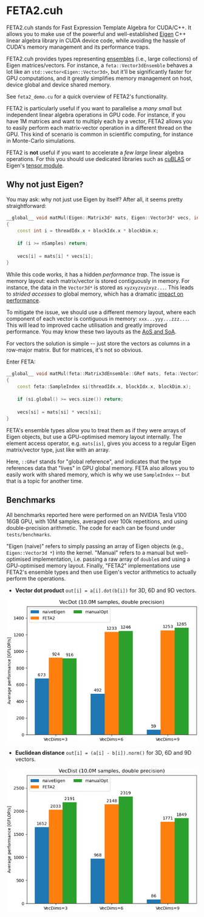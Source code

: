 # FETA2.cuh
FETA2.cuh stands for Fast Expression Template Algebra for CUDA/C++.
It allows you to make use of the powerful and well-established [Eigen](https://eigen.tuxfamily.org/)
C++ linear algebra library in CUDA device code, while avoiding the hassle of CUDA's
memory management and its performance traps.

FETA2.cuh provides types representing [ensembles](https://en.wikipedia.org/wiki/Ensemble_%28mathematical_physics%29)
(i.e., large collections) of Eigen matrices/vectors.
For instance, a `feta::Vector3dEnsemble` behaves a lot like an
`std::vector<Eigen::Vector3d>`, but it'll be significantly faster for GPU computations,
and it greatly simplifies memory management on host, device global and device shared memory.

See `feta2_demo.cu` for a quick overview of FETA2's functionality.

FETA2 is particularly useful if you want to parallelise a _many
small_ but independent linear algebra operations in GPU code.
For instance, if you have 1M matrices and want to multiply each by a vector,
FETA2 allows you to easily perform each matrix-vector operation in a different
thread on the GPU.
This kind of scenario is common in scientific computing, for instance in
 Monte-Carlo simulations.

FETA2 is **not** useful if you want to accelerate a _few large_ linear algebra operations.
For this you should use dedicated libraries such as [cuBLAS](https://developer.nvidia.com/cublas)
or Eigen's [tensor module](https://eigen.tuxfamily.org/dox/unsupported/eigen_tensors.html).

## Why not just Eigen?

You may ask: why not just use Eigen by itself?
After all, it seems pretty straightforward:

```cpp
__global__ void matMul(Eigen::Matrix3d* mats, Eigen::Vector3d* vecs, int nSamples)
{
    const int i = threadIdx.x + blockIdx.x * blockDim.x;

    if (i >= nSamples) return;

    vecs[i] = mats[i] * vecs[i];
}
```

While this code works, it has a hidden _performance trap_.
The issue is memory layout: each matrix/vector is stored contiguously in memory.
For instance, the data in the `Vector3d*` is stored as `xyzxyzxyzxyz...`.
This leads to _strided accesses_ to global memory, which has a dramatic
[impact on performance](https://docs.nvidia.com/cuda/cuda-c-best-practices-guide/index.html#strided-accesses).

To mitigate the issue, we should use a different memory layout, where each component
of each vector is contiguous in memory: `xxx...yyy...zzz...`.
This will lead to improved cache utilisation and greatly improved performance.
You may know these two layouts as the [AoS and SoA](https://en.wikipedia.org/wiki/AoS_and_SoA).

For vectors the solution is simple -- just store the vectors as columns in a row-major matrix.
But for matrices, it's not so obvious.

Enter FETA:

```cpp
__global__ void matMul(feta::Matrix3dEnsemble::GRef mats, feta::Vector3dEnsemble::GRef vecs)
{
    const feta::SampleIndex si(threadIdx.x, blockIdx.x, blockDim.x);

    if (si.global() >= vecs.size()) return;

    vecs[si] = mats[si] * vecs[si];
}
```

FETA's ensemble types allow you to treat them as if they were arrays of Eigen
objects, but use a GPU-optimised memory layout internally.
The element access operator, e.g. `mats[is]`, gives you access to a regular
Eigen matrix/vector type, just like with an array.

Here, `::GRef` stands for "global reference", and indicates that the type
references data that "lives" in GPU global memory.
FETA also allows you to easily work with shared memory, which is why
we use `SampleIndex` -- but that is a topic for another time.


## Benchmarks

All benchmarks reported here were performed on an NVIDIA Tesla V100 16GB GPU, with 10M
samples, averaged over 100k repetitions, and using double-precision arithmetic.
The code for each can be found under `tests/benchmarks`.

"Eigen (naive)" refers to simply passing an array of Eigen objects (e.g., `Eigen::Vector3d *`) 
into the kernel. "Manual" refers to a manual but well-optimised implementation, i.e. passing
a raw array of `double`s and using a GPU-optimised memory layout.
Finally, "FETA2" implementations use FETA2's ensemble types and then use Eigen's vector
arithmetics to actually perform the operations.

- **Vector dot product** `out[i] = a[i].dot(b[i])` for 3D, 6D and 9D vectors.

![Performance of VecDot implementations](images/perf_vecDot.png)

- **Euclidean distance** `out[i] = (a[i] - b[i]).norm()` for 3D, 6D and 9D vectors.

![Performance of VecDist implementations](images/perf_vecDist.png)


